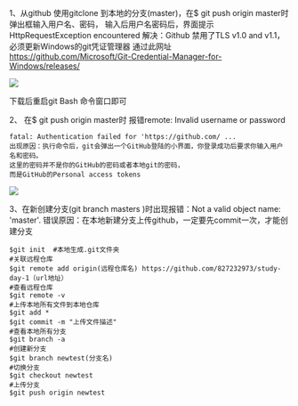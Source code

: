 1、从github 使用gitclone 到本地的分支(master)，在$ git push origin master时弹出框输入用户名、密码，
输入后用户名密码后，界面提示  HttpRequestException encountered
    解决：Github 禁用了TLS v1.0 and v1.1，必须更新Windows的git凭证管理器
    通过此网址 https://github.com/Microsoft/Git-Credential-Manager-for-Windows/releases/

![](./picture/error1.png)
   
   下载后重启git Bash 命令窗口即可

2、 在$ git push origin master时 报错remote: Invalid username or password

    fatal: Authentication failed for 'https://github.com/ ...
    出现原因：执行命令后，git会弹出一个GitHub登陆的小界面，你登录成功后要求你输入用户名和密码。
    这里的密码并不是你的GitHub的密码或者本地git的密码，
    而是GitHub的Personal access tokens

![](./picture/tips.png)

3、在新创建分支(git branch masters )时出现报错：Not a valid object name: 'master'.
   错误原因：在本地新建分支上传github，一定要先commit一次，才能创建分支                 
                            
    $git init  #本地生成.git文件夹
    #关联远程仓库
    $git remote add origin(远程仓库名) https://github.com/827232973/study-day-1（url地址）
    #查看远程仓库
    $git remote -v
    #上传本地所有文件到本地仓库
    $git add *  
    $git commit -m "上传文件描述"
    #查看本地所有分支
    $git branch -a 
    #创建新分支
    $git branch newtest(分支名)
    #切换分支
    $git checkout newtest
    #上传分支
    $git push origin newtest                 
  
    
   
    
    
    

